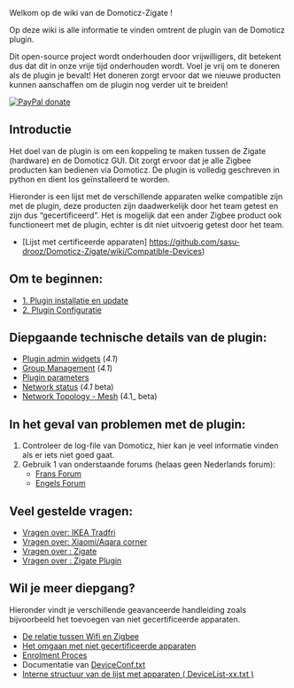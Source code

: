 Welkom op de wiki van de Domoticz-Zigate !

Op deze wiki is alle informatie te vinden omtrent de plugin van de Domoticz plugin.

Dit open-source project wordt onderhouden door vrijwilligers, dit betekent dus dat dit in onze vrije tijd onderhouden wordt. Voel je vrij om te doneren als de plugin je bevalt! Het doneren zorgt ervoor dat we nieuwe producten kunnen aanschaffen om de plugin nog verder uit te breiden!

[![PayPal donate](https://camo.githubusercontent.com/d5d24e33e2f4b6fe53987419a21b203c03789a8f/68747470733a2f2f696d672e736869656c64732e696f2f62616467652f446f6e6174652d50617950616c2d677265656e2e737667)](https://paypal.me/pipiche)

## Introductie
Het doel van de plugin is om een koppeling te maken tussen de Zigate (hardware) en de Domoticz GUI. Dit zorgt ervoor dat je alle Zigbee producten kan bedienen via Domoticz. De plugin is volledig geschreven in python en dient los geïnstalleerd te worden.

Hieronder is een lijst met de verschillende apparaten welke compatible zijn met de plugin, deze producten zijn daadwerkelijk door het team getest en zijn dus “gecertificeerd”. Het is mogelijk dat een ander Zigbee product ook functioneert met de plugin, echter is dit niet uitvoerig getest door het team. 
* [Lijst met certificeerde apparaten] https://github.com/sasu-drooz/Domoticz-Zigate/wiki/Compatible-Devices)

## Om te beginnen:
* [1. Plugin installatie en update](https://github.com/sasu-drooz/Domoticz-Zigate/wiki/Plugin-Installation)
* [2. Plugin Configuratie](https://github.com/sasu-drooz/Domoticz-Zigate/wiki/Plugin-Configuration)

## Diepgaande technische details van de plugin:

* [Plugin admin widgets](https://github.com/sasu-drooz/Domoticz-Zigate/wiki/Plugin-Administration) (_4.1_)
* [Group Management](https://github.com/sasu-drooz/Domoticz-Zigate/wiki/Group-Management) (_4.1_)
* [Plugin parameters](https://github.com/sasu-drooz/Domoticz-Zigate/wiki/PluginConf.txt)
* [Network status](https://github.com/sasu-drooz/Domoticz-Zigate/wiki/Network-Status) (_4.1_ beta)
* [Network Topology - Mesh](https://github.com/sasu-drooz/Domoticz-Zigate/wiki/Network-Topology---LQI-report) (4.1_ beta)

## In het geval van problemen met de plugin:

1. Controleer de log-file van Domoticz, hier kan je veel informatie vinden als er iets niet goed gaat.
2. Gebruik 1 van onderstaande forums (helaas geen Nederlands forum):
   * [Frans Forum](https://easydomoticz.com/forum/viewforum.php?f=28)
   * [Engels Forum](https://www.domoticz.com/forum/viewforum.php?f=68)


## 
## Veel gestelde vragen:
* [Vragen over: IKEA Tradfri](https://github.com/sasu-drooz/Domoticz-Zigate/wiki/IKEA-Tradfri-corner)
* [Vragen over: Xiaomi/Aqara corner](https://github.com/sasu-drooz/Domoticz-Zigate/wiki/Xiaomi-Corner)
* [Vragen over : Zigate](https://github.com/sasu-drooz/Domoticz-Zigate/wiki/Zigate-FAQ)
* [Vragen over : Zigate Plugin](https://github.com/sasu-drooz/Domoticz-Zigate/wiki/Zigate-Plugin-FAQ)

## Wil je meer diepgang?
Hieronder vindt je verschillende geavanceerde handleiding zoals bijvoorbeeld het toevoegen van niet gecertificeerde apparaten.
* [De relatie tussen Wifi en Zigbee](https://github.com/sasu-drooz/Domoticz-Zigate/wiki/Co-existence-of-IEEE-802.15.4-at-2.4-GHz-and-Zigbee)
* [Het omgaan met niet gecertificeerde apparaten](https://github.com/sasu-drooz/Domoticz-Zigate/wiki/Dealing-with-un-certified-device)
* [Enrolment Proces](https://github.com/sasu-drooz/Domoticz-Zigate/wiki/Enrolment-process)
* Documentatie van [DeviceConf.txt](https://github.com/sasu-drooz/Domoticz-Zigate/wiki/DeviceConf)
* [Interne structuur van de lijst met apparaten ( DeviceList-xx.txt )](https://github.com/sasu-drooz/Domoticz-Zigate/wiki/Structure-of-ListOfDevices)
